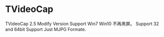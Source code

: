 # TVideoCap
TVideoCap 2.5 Modify Version
Support Win7 Win10
不再黑屏。
Support 32 and 64bit
Support Just MJPG Formate.
